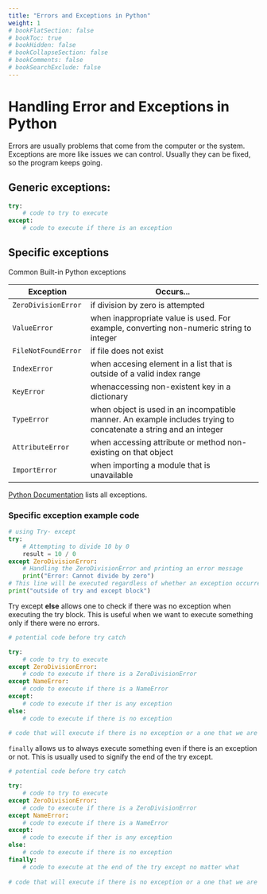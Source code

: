 ```yaml
---
title: "Errors and Exceptions in Python"
weight: 1
# bookFlatSection: false
# bookToc: true
# bookHidden: false
# bookCollapseSection: false
# bookComments: false
# bookSearchExclude: false
---
```


# Handling Error and Exceptions in Python

Errors are usually problems that come from the computer or the system. Exceptions are more like issues we can control. Usually they can be fixed, so the program keeps going.

## Generic exceptions:

```python
try:
    # code to try to execute
except:
    # code to execute if there is an exception


```

## Specific exceptions

Common Built-in Python exceptions

| Exception | Occurs...|
|-----------|-------------|
| `ZeroDivisionError` |  if division by zero is attempted |
| `ValueError` | when inappropriate value is used. For example, converting non-numeric string to integer |
| `FileNotFoundError ` | if file does not exist  |
| `IndexError` | when accesing element in a list that is outside of a valid index range |
| `KeyError` | whenaccessing non-existent key in a dictionary |
| `TypeError` |  when object is used in an incompatible manner. An example includes trying to concatenate a string and an integer |
| `AttributeError` | when accessing attribute or method non-existing on that object |
| `ImportError` | when importing a module that is unavailable |


[Python Documentation](https://docs.python.org/3/library/exceptions.html#) lists all exceptions. 

### Specific exception example code

```python
# using Try- except 
try:
    # Attempting to divide 10 by 0
    result = 10 / 0
except ZeroDivisionError:
    # Handling the ZeroDivisionError and printing an error message
    print("Error: Cannot divide by zero")
# This line will be executed regardless of whether an exception occurred
print("outside of try and except block")

```

Try except **else**  allows one to check if there was no exception when executing the try block. This is useful when we want to execute something only if there were no errors.

```python
# potential code before try catch

try:
    # code to try to execute
except ZeroDivisionError:
    # code to execute if there is a ZeroDivisionError
except NameError:
    # code to execute if there is a NameError
except:
    # code to execute if ther is any exception
else:
    # code to execute if there is no exception
    
# code that will execute if there is no exception or a one that we are handling

```

`finally` allows us to always execute something even if there is an exception or not. This is usually used to signify the end of the try except.

```python
# potential code before try catch

try:
    # code to try to execute
except ZeroDivisionError:
    # code to execute if there is a ZeroDivisionError
except NameError:
    # code to execute if there is a NameError
except:
    # code to execute if ther is any exception
else:
    # code to execute if there is no exception
finally:
    # code to execute at the end of the try except no matter what
    
# code that will execute if there is no exception or a one that we are handling

```

